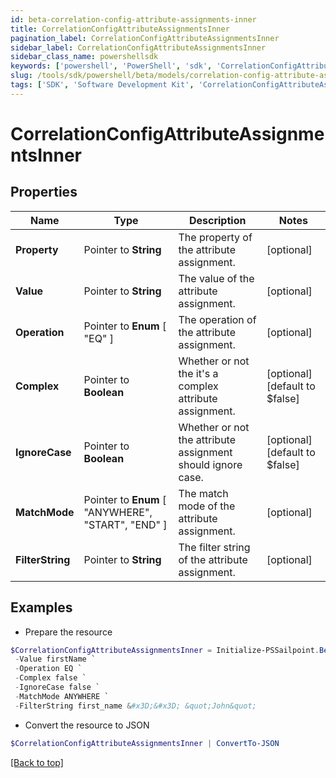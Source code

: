 ```yaml
---
id: beta-correlation-config-attribute-assignments-inner
title: CorrelationConfigAttributeAssignmentsInner
pagination_label: CorrelationConfigAttributeAssignmentsInner
sidebar_label: CorrelationConfigAttributeAssignmentsInner
sidebar_class_name: powershellsdk
keywords: ['powershell', 'PowerShell', 'sdk', 'CorrelationConfigAttributeAssignmentsInner', 'BetaCorrelationConfigAttributeAssignmentsInner'] 
slug: /tools/sdk/powershell/beta/models/correlation-config-attribute-assignments-inner
tags: ['SDK', 'Software Development Kit', 'CorrelationConfigAttributeAssignmentsInner', 'BetaCorrelationConfigAttributeAssignmentsInner']
---
```



# CorrelationConfigAttributeAssignmentsInner

## Properties

Name | Type | Description | Notes
------------ | ------------- | ------------- | -------------
**Property** |  Pointer to **String** | The property of the attribute assignment. | [optional] 
**Value** |  Pointer to **String** | The value of the attribute assignment. | [optional] 
**Operation** |  Pointer to  **Enum** [  "EQ" ] | The operation of the attribute assignment. | [optional] 
**Complex** |  Pointer to **Boolean** | Whether or not the it's a complex attribute assignment. | [optional] [default to $false]
**IgnoreCase** |  Pointer to **Boolean** | Whether or not the attribute assignment should ignore case. | [optional] [default to $false]
**MatchMode** |  Pointer to  **Enum** [  "ANYWHERE",    "START",    "END" ] | The match mode of the attribute assignment. | [optional] 
**FilterString** |  Pointer to **String** | The filter string of the attribute assignment. | [optional] 

## Examples

- Prepare the resource
```powershell
$CorrelationConfigAttributeAssignmentsInner = Initialize-PSSailpoint.BetaCorrelationConfigAttributeAssignmentsInner  -Property first_name `
 -Value firstName `
 -Operation EQ `
 -Complex false `
 -IgnoreCase false `
 -MatchMode ANYWHERE `
 -FilterString first_name &#x3D;&#x3D; &quot;John&quot;
```

- Convert the resource to JSON
```powershell
$CorrelationConfigAttributeAssignmentsInner | ConvertTo-JSON
```


[[Back to top]](#) 

